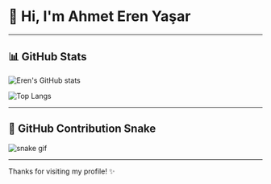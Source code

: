 # 👋 Hi, I'm Ahmet Eren Yaşar

---

## 📊 GitHub Stats

![Eren's GitHub stats](https://github-readme-stats.vercel.app/api?username=ahmeterenyasar&show_icons=true&theme=tokyonight)

![Top Langs](https://github-readme-stats.vercel.app/api/top-langs/?username=ahmeterenyasar&layout=compact&theme=tokyonight)

---

## 🐍 GitHub Contribution Snake

![snake gif](https://raw.githubusercontent.com/ahmeterenyasar/snk/output/github-contribution-grid-snake.svg)

---

Thanks for visiting my profile! ✨

<!--

**ahmeterenyasar/ahmeterenyasar** is a ✨ _special_ ✨ repository because its `README.md` (this file) appears on your GitHub profile.

Here are some ideas to get you started:

- 🔭 I’m currently working on ...
- 🌱 I’m currently learning ...
- 👯 I’m looking to collaborate on ...
- 🤔 I’m looking for help with ...
- 💬 Ask me about ...
- 📫 How to reach me: ...
- 😄 Pronouns: ...
- ⚡ Fun fact: ...
-->
